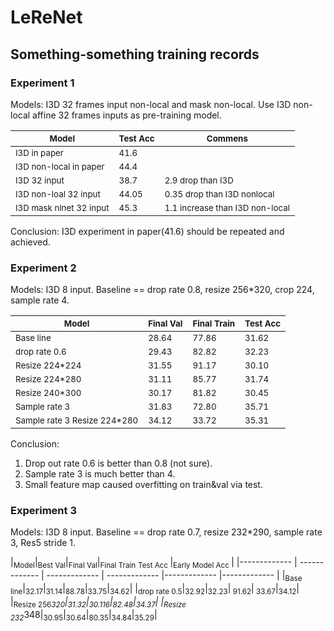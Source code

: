 # LeReNet

## Something-something training records

### Experiment 1

Models: I3D 32 frames input non-local and mask non-local. Use I3D non-local affine 32 frames inputs as pre-training model.


| <sub>Model</sub> | <sub>Test Acc</sub> | <sub>Commens</sub> | 
| ------------- | ------------- | ------------- |
| <sub>I3D in paper</sub> | <sub>41.6</sub> | <sub></sub> | 
| <sub>I3D non-local in paper</sub> | <sub>44.4</sub> | <sub></sub> | 
| <sub>I3D 32 input</sub> | <sub>38.7</sub> | <sub>2.9 drop than I3D</sub> | 
| <sub>I3D non-loal 32 input</sub> | <sub>44.05</sub> | <sub>0.35 drop than I3D nonlocal</sub> | 
| <sub>I3D mask nlnet 32 input</sub> | <sub>45.3</sub> | <sub>1.1 increase than I3D non-local</sub> | 

Conclusion: I3D experiment in paper(41.6) should be repeated and achieved.

### Experiment 2

Models: I3D 8 input. Baseline == drop rate 0.8, resize 256*320, crop 224, sample rate 4.


| <sub>Model</sub> | <sub>Final Val</sub> | <sub>Final Train</sub> | <sub>Test Acc </sub>|
| ------------- | ------------- | ------------- | ------------- |
| <sub>Base line</sub> | <sub> 28.64</sub> | <sub>77.86</sub> |  <sub>31.62</sub> | 
| <sub>drop rate 0.6</sub> | <sub>29.43</sub> | <sub> 82.82</sub> |  <sub> 32.23</sub> | 
| <sub>Resize 224*224</sub> | <sub>31.55</sub> | <sub>91.17</sub> |  <sub>30.10</sub> | 
| <sub>Resize 224*280</sub> | <sub>31.11</sub> | <sub>85.77</sub> |  <sub>31.74</sub> | 
| <sub>Resize 240*300</sub> | <sub>30.17</sub> | <sub>81.82</sub> |  <sub>30.45</sub> | 
| <sub>Sample rate 3</sub> | <sub> 31.83</sub> | <sub>72.80</sub> |  <sub>35.71</sub> | 
| <sub>Sample rate 3 Resize 224*280</sub> | <sub>34.12</sub> | <sub>33.72</sub> |  <sub> 35.31</sub> | 

Conclusion: 
1. Drop out rate 0.6 is better than 0.8 (not sure).
2. Sample rate 3 is much better than 4.
3. Small feature map caused overfitting on train&val via  test.

### Experiment 3

Models: I3D 8 input. Baseline == drop rate 0.7, resize 232*290, sample rate 3, Res5 stride 1.


|<sub>Model</sub>|<sub>Best Val</sub>|<sub>Final Val</sub>|<sub>Final Train</sub> <sub>Test Acc </sub>|<sub>Early Model Acc </sub>|
|------------- | ------------- | ------------- | ------------- |------------- |------------- |
|<sub>Base line</sub>|<sub>32.17</sub>|<sub>31.14</sub>|<sub>88.78</sub>|<sub>33.75</sub>|<sub>34.62</sub>| 
|<sub>drop rate 0.5</sub>|<sub>32.92</sub>|<sub>32.23</sub>|<sub> 91.62</sub>|<sub> 33.67</sub>|<sub>34.12</sub>|
|<sub>Resize 256*320</sub>|<sub>31.32</sub>|<sub>30.116</sub>|<sub>82.48</sub>|<sub>34.37</sub>| 
|<sub>Resize 232*348</sub>|<sub>30.95</sub>|<sub>30.64</sub>|<sub>80.35</sub>|<sub>34.84</sub>|<sub>35.29</sub>|


